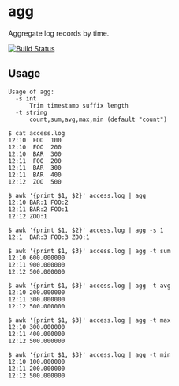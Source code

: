 # agg

Aggregate log records by time.

[![Build Status](https://travis-ci.org/winebarrel/agg.svg?branch=master)](https://travis-ci.org/winebarrel/agg)

## Usage

```
Usage of agg:
  -s int
      Trim timestamp suffix length
  -t string
      count,sum,avg,max,min (default "count")
```

```
$ cat access.log
12:10  FOO  100
12:10  FOO  200
12:10  BAR  300
12:11  FOO  200
12:11  BAR  300
12:11  BAR  400
12:12  ZOO  500

$ awk '{print $1, $2}' access.log | agg
12:10 BAR:1 FOO:2
12:11 BAR:2 FOO:1
12:12 ZOO:1

$ awk '{print $1, $2}' access.log | agg -s 1
12:1  BAR:3 FOO:3 ZOO:1

$ awk '{print $1, $3}' access.log | agg -t sum
12:10 600.000000
12:11 900.000000
12:12 500.000000

$ awk '{print $1, $3}' access.log | agg -t avg
12:10 200.000000
12:11 300.000000
12:12 500.000000

$ awk '{print $1, $3}' access.log | agg -t max
12:10 300.000000
12:11 400.000000
12:12 500.000000

$ awk '{print $1, $3}' access.log | agg -t min
12:10 100.000000
12:11 200.000000
12:12 500.000000
```

